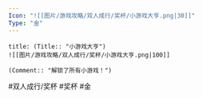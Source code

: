 ```yaml
---
Icon: "![[图片/游戏攻略/双人成行/奖杯/小游戏大亨.png|30]]"
Type: "金"
---
```

```ad-common-gold-trophy
title: (Title:: "小游戏大亨")
![[图片/游戏攻略/双人成行/奖杯/小游戏大亨.png|100]]

(Comment:: "解锁了所有小游戏！")
```

#双人成行/奖杯 #奖杯 #金
